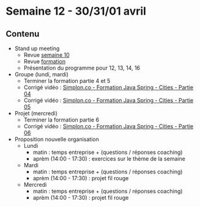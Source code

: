 # Semaine 12 - 30/31/01 avril

## Contenu

- Stand up meeting
    - Revue [semaine 10](../semaine10/README.md)
    - Revue [formation](../../formation/dubreuia-cities/README.md)
    - Présentation du programme pour 12, 13, 14, 16
- Groupe (lundi, mardi)
    - Terminer la formation partie 4 et 5
    - Corrigé vidéo : [Simplon.co - Formation Java Spring - Cities - Partie 04](https://youtu.be/SVBHPcNAoE8)
    - Corrigé vidéo : [Simplon.co - Formation Java Spring - Cities - Partie 05](https://youtu.be/XWIJS8sxYKA)
- Projet (mercredi)
    - Terminer la formation partie 6
    - Corrigé vidéo : [Simplon.co - Formation Java Spring - Cities - Partie 06](https://youtu.be/Ij1gIYuQmYw)
- Proposition nouvelle organisation
    - Lundi
        - matin : temps entreprise + (questions / réponses coaching)
        - aprèm (14:00 - 17:30) : exercices sur le thème de la semaine
    - Mardi
        - matin : temps entreprise + (questions / réponses coaching)
        - aprèm (14:00 - 17:30) : projet fil rouge
    - Mercredi
        - matin : temps entreprise + (questions / réponses coaching)
        - aprèm (14:00 - 17:30) : projet fil rouge

